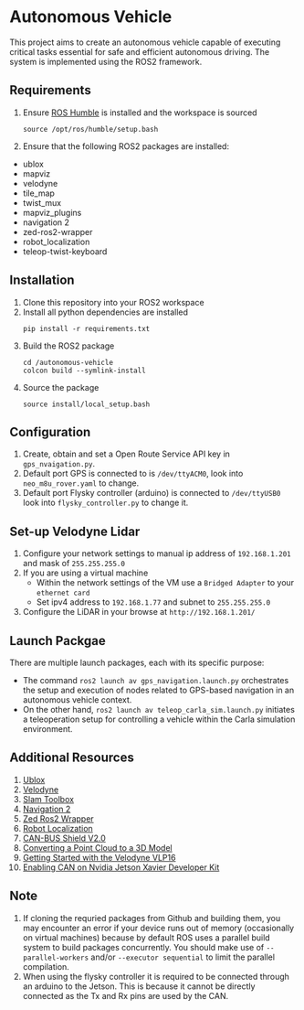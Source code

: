 # Autonomous Vehicle
This project aims to create an autonomous vehicle capable of executing critical tasks essential for safe and efficient autonomous driving. The system is implemented using the ROS2 framework.

## Requirements
1. Ensure [ROS Humble](https://docs.ros.org/en/humble/Installation.html) is installed and the workspace is sourced
    ```
    source /opt/ros/humble/setup.bash
    ```

2. Ensure that the following ROS2 packages are installed:
* ublox
* mapviz
* velodyne
* tile_map
* twist_mux
* mapviz_plugins
* navigation 2
* zed-ros2-wrapper
* robot_localization
* teleop-twist-keyboard

## Installation
1. Clone this repository into your ROS2 workspace
2. Install all python dependencies are installed
    ```
    pip install -r requirements.txt
    ```
3. Build the ROS2 package
   ```
   cd /autonomous-vehicle
   colcon build --symlink-install
   ```
4. Source the package
    ```
    source install/local_setup.bash
    ```

## Configuration 
1. Create, obtain and set a Open Route Service API key in `gps_nvaigation.py`.
2. Default port GPS is connected to is `/dev/ttyACM0`, look into `neo_m8u_rover.yaml` to change. 
3. Default port Flysky controller (arduino) is connected to `/dev/ttyUSB0` look into `flysky_controller.py` to change it.

## Set-up Velodyne Lidar
1. Configure your network settings to manual ip address of `192.168.1.201` and mask of `255.255.255.0`
2. If you are using a virtual machine
    * Within the network settings of the VM use a `Bridged Adapter` to your `ethernet card`
    * Set ipv4 address to `192.168.1.77` and subnet to `255.255.255.0`
2. Configure the LiDAR in your browse at `http://192.168.1.201/`

## Launch Packgae
There are multiple launch packages, each with its specific purpose:
* The command `ros2 launch av gps_navigation.launch.py` orchestrates the setup and execution of nodes related to GPS-based navigation in an autonomous vehicle context. 
* On the other hand, `ros2 launch av teleop_carla_sim.launch.py` initiates a teleoperation setup for controlling a vehicle within the Carla simulation environment.

## Additional Resources 
1. [Ublox](https://github.com/KumarRobotics/ublox/tree/ros2)
2. [Velodyne](https://github.com/ros-drivers/velodyne)
3. [Slam Toolbox](https://github.com/SteveMacenski/slam_toolbox)
4. [Navigation 2](https://github.com/ros-planning/navigation2)
5. [Zed Ros2 Wrapper](https://github.com/stereolabs/zed-ros2-wrapper)
6. [Robot Localization](https://github.com/cra-ros-pkg/robot_localization)
7. [CAN-BUS Shield V2.0](https://wiki.seeedstudio.com/CAN-BUS_Shield_V2.0/)
8. [Converting a Point Cloud to a 3D Model](https://gazebosim.org/api/gazebo/4.0/pointcloud.html)
9. [Getting Started with the Velodyne VLP16](https://wiki.ros.org/velodyne/Tutorials/Getting%20Started%20with%20the%20Velodyne%20VLP16)
10. [Enabling CAN on Nvidia Jetson Xavier Developer Kit](https://medium.com/@ramin.nabati/enabling-can-on-nvidia-jetson-xavier-developer-kit-aaaa3c4d99c9)

## Note
1. If cloning the requried packages from Github and building them, you may encounter an error if your device runs out of memory (occasionally on virtual machines) because by default ROS uses a parallel build system to build packages concurrently. You should make use of `--parallel-workers` and/or `--executor sequential` to limit the parallel compilation.
2. When using the flysky controller it is required to be connected through an arduino to the Jetson. This is because it cannot be directly connected as the Tx and Rx pins are used by the CAN.